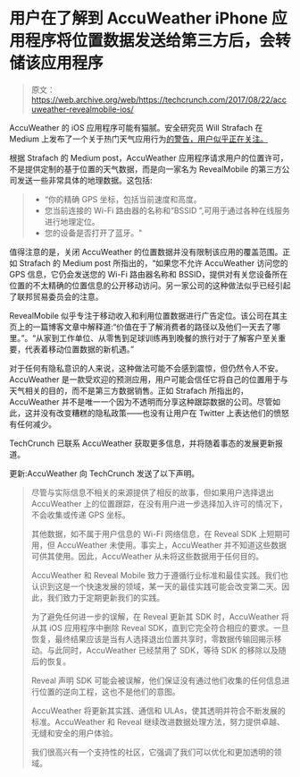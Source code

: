# 用户在了解到 AccuWeather iPhone 应用程序将位置数据发送给第三方后，会转储该应用程序 

> 原文：<https://web.archive.org/web/https://techcrunch.com/2017/08/22/accuweather-revealmobile-ios/>

AccuWeather 的 iOS 应用程序可能有猫腻。安全研究员 Will Strafach 在 Medium 上发布了一个关于热门天气应用行为[的警告，用户似乎正在关注。](https://web.archive.org/web/20221016030915/https://medium.com/@chronic_9612/advisory-accuweather-ios-app-sends-location-information-to-data-monetization-firm-83327c6a4870)

根据 Strafach 的 Medium post，AccuWeather 应用程序请求用户的位置许可，不是提供定制的基于位置的天气数据，而是向一家名为 RevealMobile 的第三方公司发送一些非常具体的地理数据。这包括:

> *   “你的精确 GPS 坐标，包括当前速度和高度。
> *   您当前连接的 Wi-Fi 路由器的名称和“BSSID ”,可用于通过各种在线服务进行地理定位。
> *   您的设备是否打开了蓝牙。"

值得注意的是，关闭 AccuWeather 的位置数据并没有限制该应用的覆盖范围。正如 Strafach 的 Medium post 所指出的，“如果您不允许 AccuWeather 访问您的 GPS 信息，它仍会发送您的 Wi-Fi 路由器名称和 BSSID，提供对有关您设备所在位置的不太精确的位置信息的公开移动访问。另一家公司的这种做法似乎已经引起了联邦贸易委员会的注意。

RevealMobile 似乎专注于移动收入和利用位置数据进行广告定位。该公司在其主页上的一篇博客文章中解释道:“价值在于了解消费者的路径以及他们一天去了哪里。”。“从家到工作单位、从零售到足球训练再到晚餐的旅行对于了解客户至关重要，代表着移动位置数据的新机遇。”

对于任何有隐私意识的人来说，这种做法可能不会感到震惊，但仍然令人不安。AccuWeather 是一款受欢迎的预测应用，用户可能会信任它将自己的位置用于与天气相关的目的，而不是第三方数据销售。正如 Strafach 所指出的，AccuWeather 并不是唯一一个因为不透明而分享这种跟踪数据的公司。尽管如此，这并没有改变糟糕的隐私政策——也没有让用户在 Twitter 上表达他们的愤怒有任何减少。

TechCrunch 已联系 AccuWeather 获取更多信息，并将随着事态的发展更新报道。

更新:AccuWeather 向 TechCrunch 发送了以下声明。

> 尽管与实际信息不相关的来源提供了相反的故事，但如果用户选择退出 AccuWeather 上的位置跟踪，在没有用户进一步选择加入许可的情况下，不会收集或传递 GPS 坐标。
> 
> 其他数据，如不属于用户信息的 Wi-Fi 网络信息，在 Reveal SDK 上短期可用，但 AccuWeather 未使用。事实上，AccuWeather 并不知道这些数据可供其使用。因此，AccuWeather 从未将这些数据用于任何目的。
> 
> AccuWeather 和 Reveal Mobile 致力于遵循行业标准和最佳实践。我们也认识到这是一个快速发展的领域，某一天的最佳实践可能会改变第二天。因此，我们致力于定期更新我们的实践。
> 
> 为了避免任何进一步的误解，在 Reveal 更新其 SDK 时，AccuWeather 将从其 iOS 应用程序中删除 Reveal SDK，直到它完全符合相应的要求。一旦恢复，最终结果应该是当有人选择退出位置共享时，零数据传输回揭示移动。与此同时，AccuWeather 已经禁用了 SDK，等待 SDK 的移除以及随后的恢复。
> 
> Reveal 声明 SDK 可能会被误解，他们保证没有通过他们收集的任何信息进行位置的逆向工程，这也不是他们的意图。
> 
> AccuWeather 将更新其实践、通信和 ULAs，使其透明并符合不断发展的标准。AccuWeather 和 Reveal 继续改进数据处理方法，努力提供卓越、无缝和安全的用户体验。
> 
> 我们很高兴有一个支持性的社区，它强调了我们可以优化和更加透明的领域。